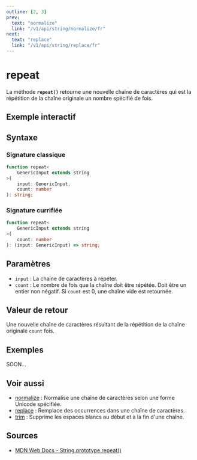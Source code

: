 ```yaml
---
outline: [2, 3]
prev:
  text: "normalize"
  link: "/v1/api/string/normalize/fr"
next:
  text: "replace"
  link: "/v1/api/string/replace/fr"
---
```


# repeat

La méthode **`repeat()`** retourne une nouvelle chaîne de caractères qui est la répétition de la chaîne originale un nombre spécifié de fois.

## Exemple interactif

<MonacoTSEditor
  src="/v1/api/string/repeat/examples/tryout.doc.ts"
  majorVersion="v1"
  height="200px"
/>

## Syntaxe

### Signature classique

```typescript
function repeat<
	GenericInput extends string
>(
	input: GenericInput, 
	count: number
): string;
```

### Signature currifiée

```typescript
function repeat<
	GenericInput extends string
>(
	count: number
): (input: GenericInput) => string;
```

## Paramètres

- `input` : La chaîne de caractères à répéter.
- `count` : Le nombre de fois que la chaîne doit être répétée. Doit être un entier non négatif. Si `count` est 0, une chaîne vide est retournée.

## Valeur de retour

Une nouvelle chaîne de caractères résultant de la répétition de la chaîne originale `count` fois.

## Exemples

SOON...

## Voir aussi 

- [normalize](/v1/api/string/normalize/fr) : Normalise une chaîne de caractères selon une forme Unicode spécifiée.
- [replace](/v1/api/string/replace/fr) : Remplace des occurrences dans une chaîne de caractères.
- [trim](/v1/api/string/trim/fr) : Supprime les espaces blancs au début et à la fin d'une chaîne.

## Sources

- [MDN Web Docs - String.prototype.repeat()](https://developer.mozilla.org/fr-FR/docs/Web/JavaScript/Reference/Global_Objects/String/repeat)
